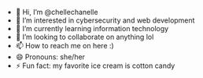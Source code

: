 - 👋 Hi, I’m @chellechanelle
- 👀 I’m interested in cybersecurity and web development
- 🌱 I’m currently learning information technology
- 💞️ I’m looking to collaborate on anything lol
- 📫 How to reach me on here :)
- 😄 Pronouns: she/her
- ⚡ Fun fact: my favorite ice cream is cotton candy

<!---
chellechanelle/chellechanelle is a ✨ special ✨ repository because its `README.md` (this file) appears on your GitHub profile.
You can click the Preview link to take a look at your changes.
--->
